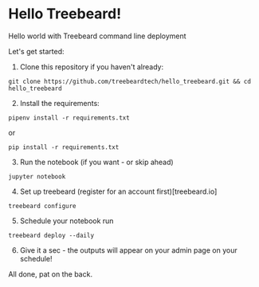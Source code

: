 # Hello Treebeard!
Hello world with Treebeard command line deployment

Let's get started:
1. Clone this repository if you haven't already:
```
git clone https://github.com/treebeardtech/hello_treebeard.git && cd hello_treebeard
```

2. Install the requirements:
```
pipenv install -r requirements.txt
```
or 
```
pip install -r requirements.txt
```

3. Run the notebook (if you want - or skip ahead)
```
jupyter notebook
```

4. Set up treebeard (register for an account first)[treebeard.io]
```
treebeard configure
```

5. Schedule your notebook run
```
treebeard deploy --daily
```

6. Give it a sec - the outputs will appear on your admin page on your schedule!

All done, pat on the back.
